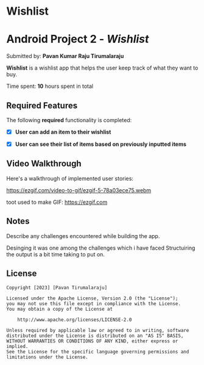 # Wishlist

# Android Project 2 - *Wishlist*

Submitted by: **Pavan Kumar Raju Tirumalaraju**

**Wishlist** is a wishlist app that helps the user keep track of what they want to buy.

Time spent: **10** hours spent in total

## Required Features

The following **required** functionality is completed:

- [X] **User can add an item to their wishlist**
- [X] **User can see their list of items based on previously inputted items**


## Video Walkthrough

Here's a walkthrough of implemented user stories:

https://ezgif.com/video-to-gif/ezgif-5-78a03ece75.webm

toot used to make GIF: https://ezgif.com


 



## Notes

Describe any challenges encountered while building the app.

Desinging it was one among the challenges which i have faced
Structuiring the output is a bit time taking to put on.



## License

    Copyright [2023] [Pavan Tirumalaraju]

    Licensed under the Apache License, Version 2.0 (the "License");
    you may not use this file except in compliance with the License.
    You may obtain a copy of the License at

        http://www.apache.org/licenses/LICENSE-2.0

    Unless required by applicable law or agreed to in writing, software
    distributed under the License is distributed on an "AS IS" BASIS,
    WITHOUT WARRANTIES OR CONDITIONS OF ANY KIND, either express or implied.
    See the License for the specific language governing permissions and
    limitations under the License.
